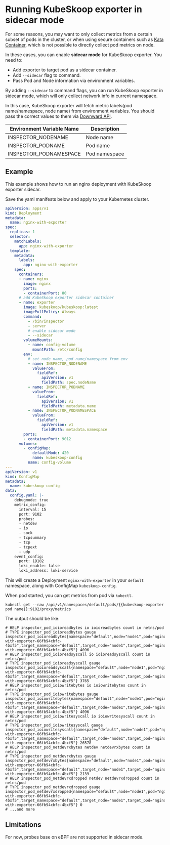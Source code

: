 # Running KubeSkoop exporter in sidecar mode

For some reasons, you may want to only collect metrics from a certain subset of pods in the cluster, or when using secure containers such as [Kata Container](https://katacontainers.io/), which is not possible to directly collect pod metrics on node.

In these cases, you can enable **sidecar mode** for KubeSkoop exporter. You need to:

- Add exporter to target pod as a sidecar container.
- Add `--sidecar` flag to command.
- Pass Pod and Node information via environment variables.

By adding `--sidecar` to command flags, you can run KubeSkoop exporter in sidecar mode, which will only collect network info in current namespace.

In this case, KubeSkoop exporter will fetch metric labels(pod name/namespace, node name) from environment variables. You should pass the correct values to them via [Downward API](https://kubernetes.io/docs/concepts/workloads/pods/downward-api/).

| Environment Variable Name | Description |
| ---  | ----------- |
| INSPECTOR_NODENAME |  Node name |
| INSPECTOR_PODNAME | Pod name |
| INSPECTOR_PODNAMESPACE | Pod namespace |

## Example

This example shows how to run an nginx deployment with KubeSkoop exporter sidecar.

Save the yaml manifests below and apply to your Kubernetes cluster.

```yaml
apiVersion: apps/v1
kind: Deployment
metadata:
  name: nginx-with-exporter
spec:
  replicas: 1
  selector:
    matchLabels:
      app: nginx-with-exporter
  template:
    metadata:
      labels:
        app: nginx-with-exporter
    spec:
      containers:
      - name: nginx
        image: nginx
        ports:
        - containerPort: 80
      # add KubeSkoop exporter sidecar container
      - name: exporter
        image: kubeskoop/kubeskoop:latest
        imagePullPolicy: Always
        command:
          - /bin/inspector
          - server
          # enable sidecar mode
          - --sidecar
        volumeMounts:
          - name: config-volume
            mountPath: /etc/config
        env:
          # set node name, pod name/namespace from env
          - name: INSPECTOR_NODENAME
            valueFrom:
              fieldRef:
                apiVersion: v1
                fieldPath: spec.nodeName
          - name: INSPECTOR_PODNAME
            valueFrom:
              fieldRef:
                apiVersion: v1
                fieldPath: metadata.name
          - name: INSPECTOR_PODNAMESPACE
            valueFrom:
              fieldRef:
                apiVersion: v1
                fieldPath: metadata.namespace
        ports:
        - containerPort: 9012
      volumes:
        - configMap:
            defaultMode: 420
            name: kubeskoop-config
          name: config-volume
---
apiVersion: v1
kind: ConfigMap
metadata:
  name: kubeskoop-config
data:
  config.yaml: |-
    debugmode: true
    metric_config:
      interval: 15
      port: 9102
      probes:
      - netdev
      - io
      - sock
      - tcpsummary
      - tcp
      - tcpext
      - udp
    event_config:
      port: 19102
      loki_enable: false
      loki_address: loki-service
```

This will create a Deployment `nginx-with-exporter` in your `default` namespace, along with ConfigMap `kubeskoop-config`.

When pod started, you can get metrics from pod via `kubectl`.

```shell
kubectl get --raw /api/v1/namespaces/default/pods/{{kubeskoop-exporter pod name}}:9102/proxy/metrics
```

The output should be like:

```plaintext
# HELP inspector_pod_ioioreadbytes io ioioreadbytes count in netns/pod
# TYPE inspector_pod_ioioreadbytes gauge
inspector_pod_ioioreadbytes{namespace="default",node="node1",pod="nginx-with-exporter-66fb94cbfc-4bxf5",target_namespace="default",target_node="node1",target_pod="nginx-with-exporter-66fb94cbfc-4bxf5"} 4096
# HELP inspector_pod_ioioreadsyscall io ioioreadsyscall count in netns/pod
# TYPE inspector_pod_ioioreadsyscall gauge
inspector_pod_ioioreadsyscall{namespace="default",node="node1",pod="nginx-with-exporter-66fb94cbfc-4bxf5",target_namespace="default",target_node="node1",target_pod="nginx-with-exporter-66fb94cbfc-4bxf5"} 3765
# HELP inspector_pod_ioiowritebytes io ioiowritebytes count in netns/pod
# TYPE inspector_pod_ioiowritebytes gauge
inspector_pod_ioiowritebytes{namespace="default",node="node1",pod="nginx-with-exporter-66fb94cbfc-4bxf5",target_namespace="default",target_node="node1",target_pod="nginx-with-exporter-66fb94cbfc-4bxf5"} 4096
# HELP inspector_pod_ioiowritesyscall io ioiowritesyscall count in netns/pod
# TYPE inspector_pod_ioiowritesyscall gauge
inspector_pod_ioiowritesyscall{namespace="default",node="node1",pod="nginx-with-exporter-66fb94cbfc-4bxf5",target_namespace="default",target_node="node1",target_pod="nginx-with-exporter-66fb94cbfc-4bxf5"} 26578
# HELP inspector_pod_netdevrxbytes netdev netdevrxbytes count in netns/pod
# TYPE inspector_pod_netdevrxbytes gauge
inspector_pod_netdevrxbytes{namespace="default",node="node1",pod="nginx-with-exporter-66fb94cbfc-4bxf5",target_namespace="default",target_node="node1",target_pod="nginx-with-exporter-66fb94cbfc-4bxf5"} 2139
# HELP inspector_pod_netdevrxdropped netdev netdevrxdropped count in netns/pod
# TYPE inspector_pod_netdevrxdropped gauge
inspector_pod_netdevrxdropped{namespace="default",node="node1",pod="nginx-with-exporter-66fb94cbfc-4bxf5",target_namespace="default",target_node="node1",target_pod="nginx-with-exporter-66fb94cbfc-4bxf5"} 0
# ...and more
```

## Limitations

For now, probes base on eBPF are not supported in sidecar mode.
